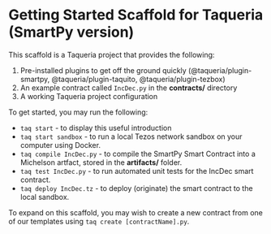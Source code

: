 # Getting Started Scaffold for Taqueria (SmartPy version)

This scaffold is a Taqueria project that provides the following:
1. Pre-installed plugins to get off the ground quickly (@taqueria/plugin-smartpy, @taqueria/plugin-taquito, @taqueria/plugin-tezbox)
2. An example contract called `IncDec.py` in the **contracts/** directory
3. A working Taqueria project configuration

To get started, you may run the following:
- `taq start` - to display this useful introduction
- `taq start sandbox` - to run a local Tezos network sandbox on your computer using Docker.
- `taq compile IncDec.py` - to compile the SmartPy Smart Contract into a Michelson artfact, stored in the **artifacts/** folder.
- `taq test IncDec.py` - to run automated unit tests for the IncDec smart contract.
- `taq deploy IncDec.tz` - to deploy (originate) the smart contract to the local sandbox.

To expand on this scaffold, you may wish to create a new contract from one of our templates using `taq create [contractName].py`.